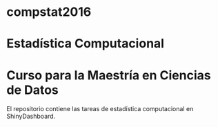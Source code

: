 # compstat2016
# Estadística Computacional
# Curso para la Maestría en Ciencias de Datos

El repositorio contiene las tareas de estadística computacional en ShinyDashboard.
